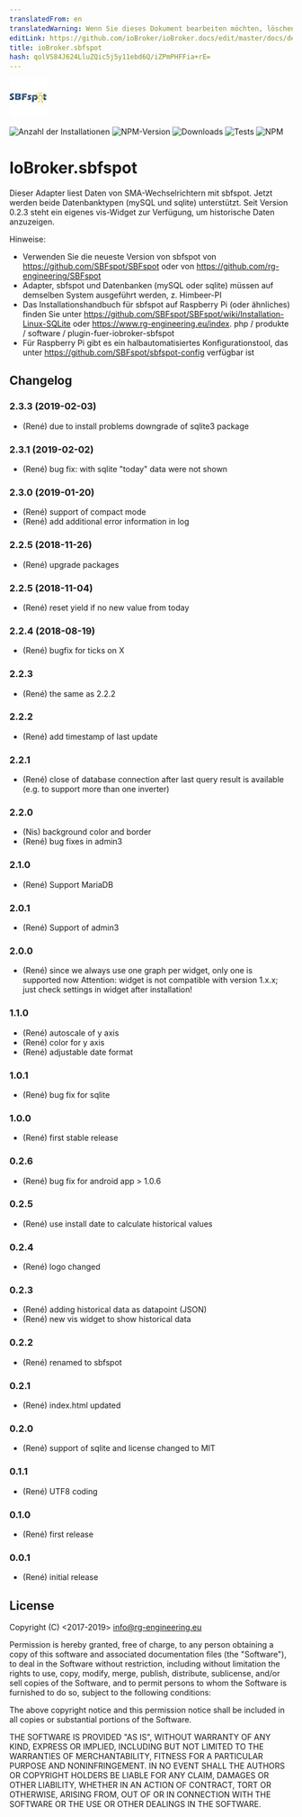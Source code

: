 ```yaml
---
translatedFrom: en
translatedWarning: Wenn Sie dieses Dokument bearbeiten möchten, löschen Sie bitte das Feld "translationsFrom". Andernfalls wird dieses Dokument automatisch erneut übersetzt
editLink: https://github.com/ioBroker/ioBroker.docs/edit/master/docs/de/adapterref/iobroker.sbfspot/README.md
title: ioBroker.sbfspot
hash: qolVS84J624LluZQic5j5y11ebd6Q/iZPmPHFFia+rE=
---
```

![Logo](../../../en/adapterref/iobroker.sbfspot/admin/sbfspot.png)

![Anzahl der Installationen](http://iobroker.live/badges/sbfspot-stable.svg)
![NPM-Version](https://img.shields.io/npm/v/iobroker.sbfspot.svg)
![Downloads](https://img.shields.io/npm/dm/iobroker.sbfspot.svg)
![Tests](https://travis-ci.org/rg-engineering/ioBroker.sbfspot.svg?branch=master)
![NPM](https://nodei.co/npm/iobroker.sbfspot.png?downloads=true)

# IoBroker.sbfspot
Dieser Adapter liest Daten von SMA-Wechselrichtern mit sbfspot.
Jetzt werden beide Datenbanktypen (mySQL und sqlite) unterstützt.
Seit Version 0.2.3 steht ein eigenes vis-Widget zur Verfügung, um historische Daten anzuzeigen.

Hinweise:

* Verwenden Sie die neueste Version von sbfspot von https://github.com/SBFspot/SBFspot oder von https://github.com/rg-engineering/SBFspot
* Adapter, sbfspot und Datenbanken (mySQL oder sqlite) müssen auf demselben System ausgeführt werden, z. Himbeer-PI
* Das Installationshandbuch für sbfspot auf Raspberry Pi (oder ähnliches) finden Sie unter https://github.com/SBFspot/SBFspot/wiki/Installation-Linux-SQLite oder https://www.rg-engineering.eu/index. php / produkte / software / plugin-fuer-iobroker-sbfspot
* Für Raspberry Pi gibt es ein halbautomatisiertes Konfigurationstool, das unter https://github.com/SBFspot/sbfspot-config verfügbar ist

## Changelog

### 2.3.3 (2019-02-03)
* (René) due to install problems downgrade of sqlite3 package

### 2.3.1 (2019-02-02)
* (René) bug fix: with sqlite "today" data were not shown

### 2.3.0 (2019-01-20)
* (René) support of compact mode
* (René) add additional error information in log

### 2.2.5 (2018-11-26)
* (René) upgrade packages

### 2.2.5 (2018-11-04)
* (René) reset yield if no new value from today

### 2.2.4 (2018-08-19)
* (René) bugfix for ticks on X

### 2.2.3
* (René) the same as 2.2.2

### 2.2.2
* (René) add timestamp of last update

### 2.2.1
* (René) close of database connection after last query result is available (e.g. to support more than one inverter)

### 2.2.0
* (Nis) background color and border
* (René) bug fixes in admin3

### 2.1.0
* (René) Support MariaDB

### 2.0.1
* (René) Support of admin3

### 2.0.0
* (René) since we always use one graph per widget, only one is supported now
		Attention: widget is not compatible with version 1.x.x; just check settings in widget after installation!

### 1.1.0
* (René) autoscale of y axis
* (René) color for y axis 
* (René) adjustable date format 

### 1.0.1
* (René) bug fix for sqlite

### 1.0.0
* (René) first stable release

### 0.2.6
* (René) bug fix for android app > 1.0.6

### 0.2.5
* (René) use install date to calculate historical values

### 0.2.4
* (René) logo changed

### 0.2.3
* (René) adding historical data as datapoint (JSON)
* (René) new vis widget to show historical data

### 0.2.2
* (René) renamed to sbfspot

### 0.2.1
* (René) index.html updated

### 0.2.0
* (René) support of sqlite and license changed to MIT

### 0.1.1
* (René) UTF8 coding

### 0.1.0
* (René) first release

### 0.0.1
* (René) initial release

## License
Copyright (C) <2017-2019>  <info@rg-engineering.eu>

Permission is hereby granted, free of charge, to any person obtaining a copy of this software and associated documentation files (the "Software"), to deal in the Software without restriction, including without limitation the rights to use, copy, modify, merge, publish, distribute, sublicense, and/or sell copies of the Software, and to permit persons to whom the Software is furnished to do so, subject to the following conditions:

The above copyright notice and this permission notice shall be included in all copies or substantial portions of the Software.

THE SOFTWARE IS PROVIDED "AS IS", WITHOUT WARRANTY OF ANY KIND, EXPRESS OR IMPLIED, INCLUDING BUT NOT LIMITED TO THE WARRANTIES OF MERCHANTABILITY, FITNESS FOR A PARTICULAR PURPOSE AND NONINFRINGEMENT. IN NO EVENT SHALL THE AUTHORS OR COPYRIGHT HOLDERS BE LIABLE FOR ANY CLAIM, DAMAGES OR OTHER LIABILITY, WHETHER IN AN ACTION OF CONTRACT, TORT OR OTHERWISE, ARISING FROM, OUT OF OR IN CONNECTION WITH THE SOFTWARE OR THE USE OR OTHER DEALINGS IN THE SOFTWARE.